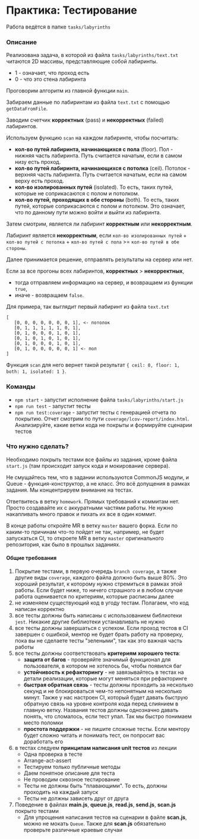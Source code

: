 # Практика: Тестирование

Работа ведётся в папке `tasks/labyrinths`

### Описание

Реализована задача, в которой из файла `tasks/labyrinths/text.txt` читаются 2D массивы, представляющие собой лабиринты.

- 1 - означает, что проход есть
- 0 - что это стена лабиринта

Проговорим алгоритм из главной функции `main`.

Забираем данные по лабиринтам из файла `text.txt` с помощью `getDataFromFile`.

Заводим счетчик **корректных** (pass) и **некорректных** (failed) лабиринтов.

Используем функцию `scan` на каждом лабиринте, чтобы посчитать:

- **кол-во путей лабиринта, начинающихся с пола** (floor). Пол - нижняя часть лабиринта. Путь считается начатым, если в самом низу есть проход.
- **кол-во путей лабиринта, начинающихся с потолка** (ceil). Потолок - верхняя часть лабиринта. Путь считается начатым, если на самом верху есть проход.
- **кол-во изолированных путей** (isolated). То есть, таких путей, которые не соприкасаются с полом и потолком.
- **кол-во путей, проходящих в обе стороны** (both). То есть, таких путей, которые соприкасаются с полом и потолком. Это означает, что по данному пути можно войти и выйти из лабиринта.

Затем смотрим, является ли лабиринт **корректным** или **некорректным**.

Лабиринт является **некорректным**, если `кол-во изолированных путей` + `кол-во путей с потолка` + `кол-во путей с пола` >= `кол-во путей в обе стороны`.

Далее принимается решение, отправлять результаты на сервер или нет.

Если за все прогоны всех лабиринтов, **корректных** > **некорректных**,

- тогда отправляем информацию на сервер, и возвращаем из функции `true`,
- иначе - возвращаем `false`.

Для примера, так выглядит первый лабиринт из файла `text.txt`

```
[
   [0, 0, 0, 0, 0, 0, 0, 1], <- потолок
   [0, 1, 1, 1, 1, 1, 0, 1],
   [0, 1, 0, 0, 0, 1, 0, 1],
   [0, 1, 0, 1, 0, 1, 0, 1],
   [0, 1, 0, 0, 0, 1, 0, 1],
   [0, 1, 0, 0, 0, 0, 0, 1] <- пол
]
```

Функция `scan` для него вернет такой результат `{ ceil: 0, floor: 1, both: 1, isolated: 1 }`.

### Команды

- `npm start` - запустит исполнение файла `tasks/labyrinths/start.js`
- `npm run test` - запустит тесты
- `npm run test:coverage` - запустит тесты с генерацией отчета по покрытию. Отчет смотрим по пути `coverage/lcov-report/index.html`. Анализируйте, какие ветки кода не покрыты и формируйте сценарии тестов

### Что нужно сделать?

Необходимо покрыть тестами все файлы из задания, кроме файла `start.js` (там происходит запуск кода и мокирование сервера).

Не смущайтесь тем, что в задании используются CommonJS модули, и Queue - функция-конструктор, а не класс. Это всё допущения в рамках задания. Мы концентрируем внимание на тестах.

Ответвитесь в ветку `homework`. Прямых требований к коммитам нет. Просто создавайте их с аккуратными частями работы. Не нужно накапливать много правок и пихать их все в один коммит.

В конце работы откройте MR в ветку `master` вашего форка. Если по каким-то причинам что-то пойдет не так, например, не будет запускаться CI, то откроете MR в ветку `master` оригинального репозитория, как было в прошлых заданиях.

#### Общие требования

1. Покрытие тестами, в первую очередь `branch coverage`, а также другие виды `coverage`, каждого файла должно быть выше 80%. Это хороший результат, к которому нужно стремиться в рамках этой работы. Если будет ниже, то ничего страшного и в любом случае работа оценивается по критериям, которые расписаны далее
2. не изменяем существующий код в угоду тестам. Полагаем, что код написан корректно
3. все тесты должны быть написаны с использованием библиотеки `jest`. Никакие другие библиотеки устанавливать не нужно
4. все тесты должны завершаться с успехом. Если проход тестов в CI завершен с ошибкой, ментор не будет брать работу на проверку, пока вы не сделаете тесты "зелеными", так как это важная часть работы
5. все тесты должны соответствовать **критериям хорошего теста**:
   - **защита от багов** - проверяйте значимый функционал для пользователя, в котором не хотелось бы, чтобы появился баг
   - **устойчивость к рефакторингу** - не завязывайтесь в тестах на детали реализации, которые могут меняться при рефакторинге
   - **быстрая обратная связь** - тесты должны проходить за несколько секунд и не блокироваться чем-то непонятным на несколько минут. Также у нас настроен CI, который будет давать быструю обратную связь на уровне контроля кода перед слиянием в главную ветку. Названия тестов должны однозначно давать понять, что сломалось, если тест упал. Так мы быстро понимаем место поломки
   - **простота поддержки** - не пишите сложные тесты. Если ментору будет сложно читать и понимать тест, он попросит вас доработать его
6. в тестах следуем **принципам написания unit тестов** из лекции
   - Одна проверка в тесте
   - Arrange-act-assert
   - Тестируем только публичные методы
   - Даем понятное описание для теста
   - Не проводим сквозное тестирование
   - Тесты не должны быть "плавающими". То есть, должны проходить на каждый запуск
   - Тесты не должны зависеть друг от друга
7. Поведение в файлах **main.js**, **queue.js**, **read.js**, **send.js**, **scan.js** покрыто тестами
   - Для упрощения написания тестов на сценарии в файле **scan.js**, можно не мокать `Queue`. Также для **scan.js** обязательно проверьте различные краевые случаи

